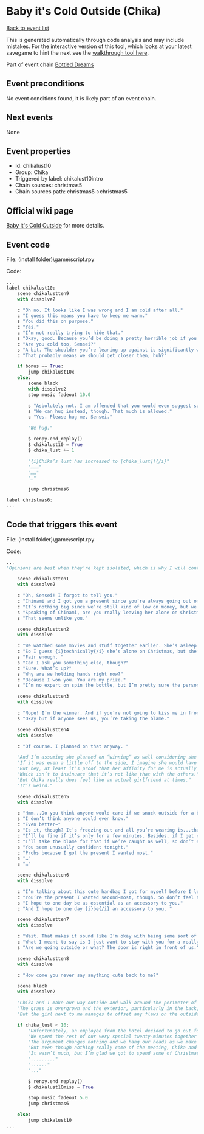# Baby it's Cold Outside (Chika)

[Back to event list](./../)

This is generated automatically through code analysis and may include mistakes. For the interactive version of this tool, which looks at your latest savegame to hint the next see the [walkthrough tool here](https://github.com/largestack/Lessons-In-Love-Guide-Tool/blob/main/README.md).


Part of event chain [Bottled Dreams](./christmas5.md)

## Event preconditions

No event conditions found, it is likely part of an event chain.

## Next events

None

## Event properties

* Id: chikalust10
* Group: Chika
* Triggered by label: chikalust10intro
* Chain sources: christmas5
* Chain sources path: christmas5->christmas5

## Official wiki page

[Baby it's Cold Outside](https://lessonsinlove.wiki/index.php?title=Special%3ASearch&search=chikalust10&go=Go) for more details.

## Event code

File: (install folder)\game\script.rpy

Code:
```python
...
label chikalust10:
    scene chikalustten9
    with dissolve2

    c "Oh no. It looks like I was wrong and I am cold after all."
    c "I guess this means you have to keep me warm."
    s "You did this on purpose."
    c "Yes."
    c "I’m not really trying to hide that."
    s "Okay, good. Because you’d be doing a pretty horrible job if you were."
    c "Are you cold too, Sensei?"
    s "A bit. The shoulder you’re leaning up against is significantly warmer than the rest of my body."
    c "That probably means we should get closer then, huh?"

    if bonus == True:
        jump chikalust10x
    else:
        scene black
        with dissolve2
        stop music fadeout 10.0

        s "Asbolutely not. I am offended that you would even suggest such a thing."
        s "We can hug instead, though. That much is allowed."
        c "Yes. Please hug me, Sensei."

        "We hug."

        $ renpy.end_replay()
        $ chikalust10 = True
        $ chika_lust += 1

        "{i}Chika’s lust has increased to [chika_lust]!{/i}"
        "………"
        "……"
        "…"

        jump christmas6

label christmas6:
...
```

## Code that triggers this event

File: (install folder)\game\script.rpy

Code:
```python
...
"Opinions are best when they’re kept isolated, which is why I will continue to ignore my thoughts and let everyone else be happy instead."

    scene chikalustten1
    with dissolve2

    c "Oh, Sensei! I forgot to tell you."
    c "Chinami and I got you a present since you’re always going out of your way for us."
    c "It’s nothing big since we’re still kind of low on money, but we hope you like it anyway."
    s "Speaking of Chinami, are you really leaving her alone on Christmas?"
    s "That seems unlike you."

    scene chikalustten2
    with dissolve

    c "We watched some movies and stuff together earlier. She’s asleep right now."
    c "So I guess {i}technically{/i} she’s alone on Christmas, but she’ll probably never even realize it since we’ll be back before she even wakes up."
    s "Fair enough. "
    s "Can I ask you something else, though?"
    c "Sure. What’s up?"
    s "Why are we holding hands right now?"
    c "Because I won you. You are my prize."
    s "I’m no expert on spin the bottle, but I’m pretty sure the person who spins is the one who technically “wins.”"

    scene chikalustten3
    with dissolve

    c "Nope! I’m the winner. And if you’re not going to kiss me in front of everyone, the least you can do is hold my hand."
    s "Okay but if anyone sees us, you’re taking the blame."

    scene chikalustten4
    with dissolve

    c "Of course. I planned on that anyway. "

    "And I’m assuming she planned on “winning” as well considering she basically leapt in front of the bottle as it stopped spinning."
    "If it was even a little off to the side, I imagine she would have pushed Maya over as well."
    "But hey, at least it’s proof that her affinity for me is actually genuine. "
    "Which isn’t to insinuate that it’s not like that with the others."
    "But Chika really does feel like an actual girlfriend at times."
    "It’s weird."

    scene chikalustten5
    with dissolve

    c "Hmm...Do you think anyone would care if we snuck outside for a bit?"
    s "I don’t think anyone would even know."
    c "Even better~"
    s "Is it, though? It’s freezing out and all you’re wearing is...that."
    c "I’ll be fine if it’s only for a few minutes. Besides, if I get cold, you can just warm me up."
    c "I’ll take the blame for that if we’re caught as well, so don’t even worry about it."
    s "You seem unusually confident tonight."
    c "Probs because I got the present I wanted most."
    s "…"
    c "…"

    scene chikalustten6
    with dissolve

    c "I’m talking about this cute handbag I got for myself before I left work yesterday."
    c "You’re the present I wanted second-most, though. So don’t feel too bad."
    s "I hope to one day be as essential as an accessory to you."
    c "And I hope to one day {i}be{/i} an accessory to you. "

    scene chikalustten7
    with dissolve

    c "Wait. That makes it sound like I’m okay with being some sort of mistress."
    c "What I meant to say is I just want to stay with you for a really long time. Kay?"
    s "Are we going outside or what? The door is right in front of us."

    scene chikalustten8
    with dissolve

    c "How come you never say anything cute back to me?"

    scene black
    with dissolve2

    "Chika and I make our way outside and walk around the perimeter of the hotel, stopping at an old bench leaned up against the brick walls."
    "The grass is overgrown and the exterior, particularly in the back, doesn’t match the high expectations the inside set-"
    "But the girl next to me manages to offset any flaws on the outside of the hotel by just being so fucking cute."

    if chika_lust < 10:
        "Unfortunately, an employee from the hotel decided to go out for a smoke break and told us that we weren’t allowed to be back here."
        "We spent the rest of our very special twenty-minutes together arguing that there shouldn’t be a bench here if people aren’t allowed to sit on it."
        "The argument changes nothing and we hang our heads as we make our way back to the hotel room."
        "But even though nothing really came of the meeting, Chika and I still manage to become a little bit closer."
        "It wasn’t much, but I’m glad we got to spend some of Christmas together."
        "........."
        "......"
        "..."

        $ renpy.end_replay()
        $ chikalust10miss = True

        stop music fadeout 5.0
        jump christmas6

    else:
        jump chikalust10
...
```